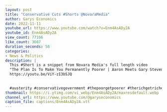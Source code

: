 ```yaml
---
layout: post
title: "Conservative Cuts #Shorts @NovaraMedia"
author: Garys Economics
date: 2022-11-11
youtube_url: https://www.youtube.com/watch?v=Enm4AsADy2A
youtube_id: Enm4AsADy2A
view_count: 77166
like_count: 3607
duration_seconds: 58
categories:
- News & Politics
description: |
  This #Short is a snippet from Novara Media's full length video 
  "The Plan Is To Make You Permanently Poorer | Aaron Meets Gary Stevenson"  
  https://youtu.be/ViY-zI3b5JQ 
  
  
  #austerity #conservativegovernment #thepoorgetpoorer #therichgetricher #wealthinequality #taxtherich #enoughisenough
thumbnail: https://i.ytimg.com/vi_webp/Enm4AsADy2A/maxresdefault.webp
channel_url: https://www.youtube.com/@garyseconomics
caption_file: captions/Enm4AsADy2A.vtt
---
```

